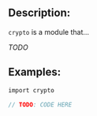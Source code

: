 ## Description:

`crypto` is a module that...

*TODO*

## Examples:

```v
import crypto

// TODO: CODE HERE

```
